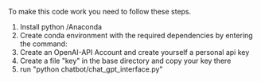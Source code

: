 To make this code work you need to follow these steps.

1) Install python /Anaconda
2) Create conda environment with the required dependencies by entering the command:
3) Create an OpenAI-API Account and create yourself a personal api key
4) Create a file "key" in the base directory and copy your key there
5) run "python chatbot/chat_gpt_interface.py"

